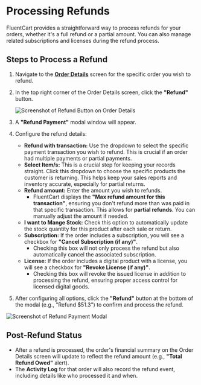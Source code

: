 # Processing Refunds

FluentCart provides a straightforward way to process refunds for your orders, whether it's a full refund or a partial amount. You can also manage related subscriptions and licenses during the refund process.

## Steps to Process a Refund

1.  Navigate to the **[Order Details](/guide/store-management/orders-management/order-details-overview)** screen for the specific order you wish to refund.
2.  In the top right corner of the Order Details screen, click the **"Refund"** button.

    ![Screenshot of Refund Button on Order Details](/images/store-management/processing-refunds/refund-button-on-order.png)

3.  A **"Refund Payment"** modal window will appear.

4.  Configure the refund details:
    * **Refund with transaction\:** Use the dropdown to select the specific payment transaction you wish to refund. This is crucial if an order had multiple payments or partial payments.
    * **Select Item/s:** This is a crucial step for keeping your records straight. Click this dropdown to choose the specific products the customer is returning. This helps keep your sales reports and inventory accurate, especially for partial returns. 
    * **Refund amount\:** Enter the amount you wish to refunds.
        * FluentCart displays the **"Max refund amount for this transaction"**, ensuring you don't refund more than was paid in that specific transaction. This allows for **partial refunds**. You can manually adjust the amount if needed.
    * **I want to Mange Stock:** Check this option to automatically update the stock quantity for this product after each sale or return. 
    * **Subscription:** If the order includes a subscription, you will see a checkbox for **"Cancel Subscription (if any)"**.
        * Checking this box will not only process the refund but also automatically cancel the associated subscription.
    * **License:** If the order includes a digital product with a license, you will see a checkbox for **"Revoke License (if any)"**.
        * Checking this box will revoke the issued license in addition to processing the refund, ensuring proper access control for licensed digital goods. 

5.  After configuring all options, click the **"Refund"** button at the bottom of the modal (e.g., "Refund $51.3") to confirm and process the refund.

![Screenshot of Refund Payment Modal](/images/store-management/processing-refunds/refund-payment-modal.png)

## Post-Refund Status

* After a refund is processed, the order's financial summary on the Order Details screen will update to reflect the refund amount (e.g., **"Total Refund Owed"** alert).
* The **Activity Log** for that order will also record the refund event, including details like who processed it and when.

